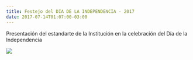 ```yaml
---
title: Festejo del DIA DE LA INDEPENDENCIA - 2017
date: 2017-07-14T01:07:00-03:00
---
```


Presentación del estandarte de la Institución
en la celebración del Día de la Independencia

[![](https://blogger.googleusercontent.com/img/b/R29vZ2xl/AVvXsEg_kudcsNJZitFAQBLyy0d7lZ2Dr697ta_kKAIB6j0PHMsnnZMDKMG1bGoRYm9UI_3b65N2AkQCmfO46KBkbXSz9Q75sayfg1TN-qbmh20GZ5eJGZY0GJO5DTG5VmuB-3KiYjBfCZQYvHOw/s1600/+Almuerzo+9+de+julio+2017+gauchos.jpg)](https://blogger.googleusercontent.com/img/b/R29vZ2xl/AVvXsEg_kudcsNJZitFAQBLyy0d7lZ2Dr697ta_kKAIB6j0PHMsnnZMDKMG1bGoRYm9UI_3b65N2AkQCmfO46KBkbXSz9Q75sayfg1TN-qbmh20GZ5eJGZY0GJO5DTG5VmuB-3KiYjBfCZQYvHOw/s1600/+Almuerzo+9+de+julio+2017+gauchos.jpg)
